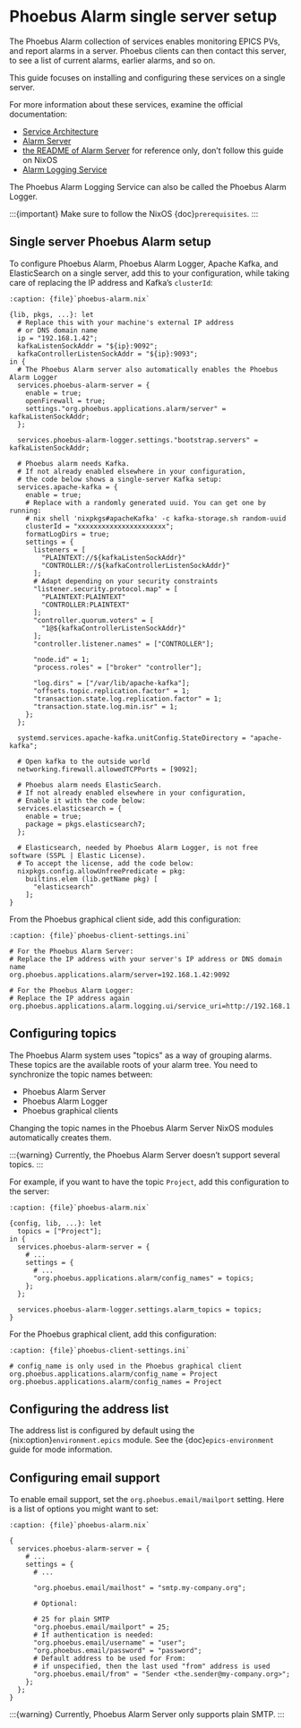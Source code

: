 # Phoebus Alarm single server setup

The Phoebus Alarm collection of services enables monitoring EPICS PVs,
and report alarms in a server.
Phoebus clients can then contact this server,
to see a list of current alarms, earlier alarms, and so on.

This guide focuses on installing and configuring these services on a single server.

For more information about these services,
examine the official documentation:

- [Service Architecture]
- [Alarm Server]
- [the README of Alarm Server] for reference only, don’t follow this guide on NixOS
- [Alarm Logging Service]

The Phoebus Alarm Logging Service can also be called the Phoebus Alarm Logger.

:::{important}
Make sure to follow the NixOS {doc}`prerequisites`.
:::

## Single server Phoebus Alarm setup

To configure Phoebus Alarm, Phoebus Alarm Logger, Apache Kafka, and ElasticSearch on a single server,
add this to your configuration,
while taking care of replacing the IP address
and Kafka’s `clusterId`:

```{code-block} nix
:caption: {file}`phoebus-alarm.nix`

{lib, pkgs, ...}: let
  # Replace this with your machine's external IP address
  # or DNS domain name
  ip = "192.168.1.42";
  kafkaListenSockAddr = "${ip}:9092";
  kafkaControllerListenSockAddr = "${ip}:9093";
in {
  # The Phoebus Alarm server also automatically enables the Phoebus Alarm Logger
  services.phoebus-alarm-server = {
    enable = true;
    openFirewall = true;
    settings."org.phoebus.applications.alarm/server" = kafkaListenSockAddr;
  };

  services.phoebus-alarm-logger.settings."bootstrap.servers" = kafkaListenSockAddr;

  # Phoebus alarm needs Kafka.
  # If not already enabled elsewhere in your configuration,
  # the code below shows a single-server Kafka setup:
  services.apache-kafka = {
    enable = true;
    # Replace with a randomly generated uuid. You can get one by running:
    # nix shell 'nixpkgs#apacheKafka' -c kafka-storage.sh random-uuid
    clusterId = "xxxxxxxxxxxxxxxxxxxxxx";
    formatLogDirs = true;
    settings = {
      listeners = [
        "PLAINTEXT://${kafkaListenSockAddr}"
        "CONTROLLER://${kafkaControllerListenSockAddr}"
      ];
      # Adapt depending on your security constraints
      "listener.security.protocol.map" = [
        "PLAINTEXT:PLAINTEXT"
        "CONTROLLER:PLAINTEXT"
      ];
      "controller.quorum.voters" = [
        "1@${kafkaControllerListenSockAddr}"
      ];
      "controller.listener.names" = ["CONTROLLER"];

      "node.id" = 1;
      "process.roles" = ["broker" "controller"];

      "log.dirs" = ["/var/lib/apache-kafka"];
      "offsets.topic.replication.factor" = 1;
      "transaction.state.log.replication.factor" = 1;
      "transaction.state.log.min.isr" = 1;
    };
  };

  systemd.services.apache-kafka.unitConfig.StateDirectory = "apache-kafka";

  # Open kafka to the outside world
  networking.firewall.allowedTCPPorts = [9092];

  # Phoebus alarm needs ElasticSearch.
  # If not already enabled elsewhere in your configuration,
  # Enable it with the code below:
  services.elasticsearch = {
    enable = true;
    package = pkgs.elasticsearch7;
  };

  # Elasticsearch, needed by Phoebus Alarm Logger, is not free software (SSPL | Elastic License).
  # To accept the license, add the code below:
  nixpkgs.config.allowUnfreePredicate = pkg:
    builtins.elem (lib.getName pkg) [
      "elasticsearch"
    ];
}
```

From the Phoebus graphical client side,
add this configuration:

```{code-block} ini
:caption: {file}`phoebus-client-settings.ini`

# For the Phoebus Alarm Server:
# Replace the IP address with your server's IP address or DNS domain name
org.phoebus.applications.alarm/server=192.168.1.42:9092

# For the Phoebus Alarm Logger:
# Replace the IP address again
org.phoebus.applications.alarm.logging.ui/service_uri=http://192.168.1.42:8080
```

## Configuring topics

The Phoebus Alarm system uses "topics" as a way of grouping alarms.
These topics are the available roots of your alarm tree.
You need to synchronize the topic names between:

- Phoebus Alarm Server
- Phoebus Alarm Logger
- Phoebus graphical clients

Changing the topic names in the Phoebus Alarm Server NixOS modules automatically creates them.

:::{warning}
Currently, the Phoebus Alarm Server doesn’t support several topics.
:::

For example,
if you want to have the topic `Project`,
add this configuration to the server:

```{code-block} nix
:caption: {file}`phoebus-alarm.nix`

{config, lib, ...}: let
  topics = ["Project"];
in {
  services.phoebus-alarm-server = {
    # ...
    settings = {
      # ...
      "org.phoebus.applications.alarm/config_names" = topics;
    };
  };

  services.phoebus-alarm-logger.settings.alarm_topics = topics;
}
```

For the Phoebus graphical client,
add this configuration:

```{code-block} ini
:caption: {file}`phoebus-client-settings.ini`

# config_name is only used in the Phoebus graphical client
org.phoebus.applications.alarm/config_name = Project
org.phoebus.applications.alarm/config_names = Project
```

## Configuring the address list

The address list is configured by default
using the {nix:option}`environment.epics` module.
See the {doc}`epics-environment` guide for mode information.

## Configuring email support

To enable email support,
set the `org.phoebus.email/mailport` setting.
Here is a list of options you might want to set:

```{code-block} nix
:caption: {file}`phoebus-alarm.nix`

{
  services.phoebus-alarm-server = {
    # ...
    settings = {
      # ...

      "org.phoebus.email/mailhost" = "smtp.my-company.org";

      # Optional:

      # 25 for plain SMTP
      "org.phoebus.email/mailport" = 25;
      # If authentication is needed:
      "org.phoebus.email/username" = "user";
      "org.phoebus.email/password" = "password";
      # Default address to be used for From:
      # if unspecified, then the last used "from" address is used
      "org.phoebus.email/from" = "Sender <the.sender@my-company.org>";
    };
  };
}
```

:::{warning}
Currently, Phoebus Alarm Server only supports plain SMTP.
:::

[alarm logging service]: https://control-system-studio.readthedocs.io/en/latest/services/alarm-logger/doc/index.html
[alarm server]: https://control-system-studio.readthedocs.io/en/latest/services/alarm-server/doc/index.html
[service architecture]: https://control-system-studio.readthedocs.io/en/latest/services_architecture.html
[the readme of alarm server]: https://github.com/ControlSystemStudio/phoebus/blob/master/app/alarm/Readme.md
